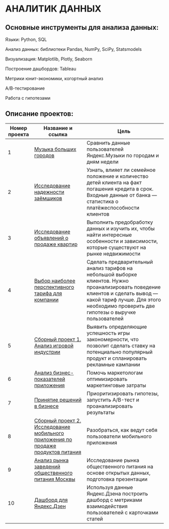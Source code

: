 # АНАЛИТИК ДАННЫХ

## Основные инструменты для анализа данных:

Языки: Python, SQL

Анализ данных: библиотеки Pandas, NumPy, SciPy, Statsmodels

Визуализация: Matplotlib, Plotly, Seaborn

Построение дашбордов: Tableau

Метрики юнит-экономики, когортный анализ

А/В-тестирование

Работа с гипотезами

## Описание проектов:
| Номер проекта | Название и ссылка | Цель                                                     |
|---------------|-------------------|------------------------------------------------------------------|
|1              |[Музыка больших городов](https://github.com/artemidameIT/data_analyst_yp/blob/main/Python_Music_of_big_cities/Python_Music_of_big_cities.ipynb)|Сравнить данные пользователей Яндекс.Музыки по городам и дням недели|
|2              |[Исследование надежности заёмщиков](https://github.com/artemidameIT/data_analyst_yp/blob/main/Preprocessing_Application_scoring/Preprocessing_Application_scoring.ipynb)|Узнать, влияет ли семейное положение и количество детей клиента на факт погашения кредита в срок. Входные данные от банка — статистика о платёжеспособности клиентов|
|3              |[Исследование объявлений о продаже квартир](https://github.com/artemidameIT/data_analyst_yp/blob/main/Exploratory_Sale_of_the_apartment/Exploratory_Sale_of_the_apartment.ipynb)|Выполнить предобработку данных и изучить их, чтобы найти интересные особенности и зависимости, которые существуют на рынке недвижимости|
|4              |[Выбор наиболее перспективного тарифа для компании](https://github.com/artemidameIT/data_analyst_yp/blob/main/Statistical_Mobile_tariff/Statistical_Mobile_tariff.ipynb)|Сделать предварительный анализ тарифов на небольшой выборке клиентов. Нужно проанализировать поведение клиентов и сделать вывод — какой тариф лучше. Для этого необходимо проверить две гипотезы о выручке пользователей|
|5              |[Сборный проект 1. Анализ игровой индустрии](https://github.com/artemidameIT/data_analyst_yp/blob/main/Project1_Computer_games/Project1_Computer_games.ipynb)|Выявить определяющие успешность игры закономерности, что позволит сделать ставку на потенциально популярный продукт и спланировать рекламные кампании|
|6              |[Анализ бизнес-показателей приложения](https://github.com/artemidameIT/data_analyst_yp/blob/main/Business_indicators_App/Business_indicators_App.ipynb)|Помочь маркетологам оптимизировать маркетинговые затраты|
|7              |[Принятие решений в бизнесе](https://github.com/artemidameIT/data_analyst_yp/blob/main/AB_test/AB_test.ipynb)|Приоритизировать гипотезы, запустить A/B-тест и проанализировать результаты|
|8             |[Сборный проект 2. Исследование мобильного приложения по продаже продуктов питания](https://github.com/artemidameIT/data_analyst_yp/blob/main/Project2_Food_market/Project2_Food_market.ipynb)|Разобраться, как ведут себя пользователи мобильного приложения|
|9             |[Анализ рынка заведений общественного питания Москвы](https://github.com/artemidameIT/data_analyst_yp/blob/main/Catering/Catering.ipynb)|Исследование рынка общественного питания на основе открытых данных, подготовка презентации|
|10             |[Дашборд для Яндекс.Дзен](https://github.com/artemidameIT/data_analyst_yp/blob/main/ML_Dashboard/ML_Dashboard.ipynb)|Используя данные Яндекс.Дзена построить дашборд с метриками взаимодействия пользователей с карточками статей|
